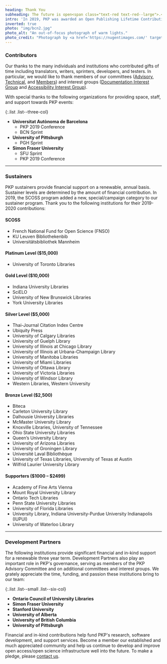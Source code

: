 ```yaml
---
heading: Thank You
subheading: The future is open<span class="text-red text-red--large">.</span>
intro: 'In 2019, PKP was awarded an Open Publishing Lifetime Contribution Award, part of the <a href="https://openpublishingawards.org/" target="_blank" rel="noopener">2019 Open Publishing Awards</a>. None of our work - past, present, and future - would be possible without the ongoing commitment and support of our community. For those who contributed in 2019-2020, we thank you.'
inverted: true
photo: "img/bcn2.jpg"
photo_alt: "An out-of-focus photograph of warm lights."
photo_credit: "Photograph by <a href='https://nugentimages.com/' target='_blank' rel='noopener'>Jason Nugent</a>."
---
```


### Contributors

Our thanks to the many individuals and institutions who contributed gifts of time including translators, writers, sprinters, developers, and testers. In particular, we would like to thank members of our committees ([Advisory](https://pkp.sfu.ca/about/organization/advisory-committee/), [Technical](https://pkp.sfu.ca/about/organization/technical-committee/), and [Members](https://pkp.sfu.ca/about/organization/members-committee/)) and interest groups ([Documentation Interest Group](https://pkp.sfu.ca/documentation-interest-group/) and [Accessibility Interest Group](https://pkp.sfu.ca/accessibility-interest-group/)).

With special thanks to the following organizations for providing space, staff, and support towards PKP events:

{:.list .list--three-col}
- **Universitat Autònoma de Barcelona**
  - PKP 2019 Conference
  - BCN Sprint
- **University of Pittsburgh**
  - PGH Sprint
- **Simon Fraser University**
  - SFU Sprint
  - PKP 2019 Conference

---

### Sustainers
PKP sustainers provide financial support on a renewable, annual basis. Sustainer levels are determined by the amount of financial contribution.  In 2019, the SCOSS program added a new, special/campaign category to our sustainer program. Thank you to the following institutions for their 2019-2020 contributions:

#### SCOSS

- French National Fund for Open Science (FNSO)
- KU Leuven Bibliothekenbib
- Universitätsbibliothek Mannheim

#### Platinum Level ($15,000)

- University of Toronto Libraries

#### Gold Level ($10,000)

- Indiana University Libraries
- SciELO
- University of New Brunswick Libraries
- York University Libraries

#### Silver Level ($5,000)

- Thai-Journal Citation Index Centre
- Ubiquity Press
- University of Calgary Libraries
- University of Guelph Library
- University of Illinois at Chicago Library
- University of Illinois at Urbana-Champaign Library
- University of Manitoba Libraries
- University of Miami Libraries
- University of Ottawa Library
- University of Victoria Libraries
- University of Windsor Library
- Western Libraries, Western University

#### Bronze Level ($2,500)

- Biteca
- Carleton University Library
- Dalhousie University Libraries
- McMaster University Library
- Knoxville Libraries, University of Tennessee
- Ohio State University Libraries
- Queen’s University Library
- University of Arizona Libraries
- University of Groningen Library
- Université Laval Bibliothèque
- University of Texas Libraries, University of Texas at Austin
- Wilfrid Laurier University Library

#### Supporters ($1000 – $2499)

- Academy of Fine Arts Vienna
- Mount Royal University Library
- Ontario Tech Libraries
- Penn State University Libraries
- University of Florida Libraries
- University Library, Indiana University-Purdue University Indianapolis (IUPUI)
- University of Waterloo Library

---

### Development Partners

The following institutions provide significant financial and in-kind support for a renewable three year term. Development Partners also play an important role in PKP's governance, serving as members of the PKP Advisory Committee and on additional committees and interest groups. We grately appreciate the time, funding, and passion these institutions bring to our team:

{:.list .list--small .list--six-col}
- **Ontario Council of University Libraries**
- **Simon Fraser University**
- **Stanford University**
- **University of Alberta**
- **University of British Columbia**
- **University of Pittsburgh**

Financial and in-kind contributions help fund PKP's research, software development, and support services. Become a member our established and much appreciated community and help us continue to develop and improve open access/open science infrastructure well into the future.  To make a pledge, please [contact us](https://pkp.sfu.ca/contact-us/).
